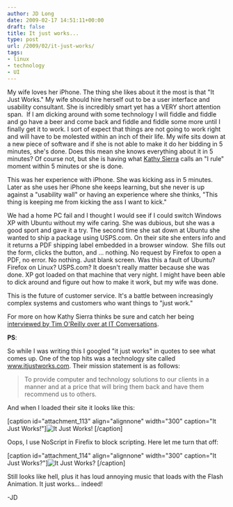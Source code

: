 ```yaml
---
author: JD Long
date: 2009-02-17 14:51:11+00:00
draft: false
title: It just works...
type: post
url: /2009/02/it-just-works/
tags:
- linux
- technology
- UI
---
```


My wife loves her iPhone. The thing she likes about it the most is that "It Just Works." My wife should hire herself out to be a user interface and usability consultant. She is incredibly smart yet has a VERY short attention span.  If I am dicking around with some technology I will fiddle and fiddle and go have a beer and come back and fiddle and fiddle some more until I finally get it to work. I sort of expect that things are not going to work right and will have to be molested within an inch of their life. My wife sits down at a new piece of software and if she is not able to make it do her bidding in 5 minutes, she's done. Does this mean she knows everything about it in 5 minutes? Of course not, but she is having what [Kathy Sierra](http://en.wikipedia.org/wiki/Kathy_Sierra) calls an "I rule" moment within 5 minutes or she is done.

This was her experience with iPhone. She was kicking ass in 5 minutes. Later as she uses her iPhone she keeps learning, but she never is up against a "usability wall" or having an experience where she thinks, "This thing is keeping me from kicking the ass I want to kick."

We had a home PC fail and I thought I would see if I could switch Windows XP with Ubuntu without my wife caring. She was dubious, but she was a good sport and gave it a try. The second time she sat down at Ubuntu she wanted to ship a package using USPS.com. On their site she enters info and it returns a PDF shipping label embedded in a browser window.  She fills out the form, clicks the button, and ... nothing. No request by Firefox to open a PDF, no error. No nothing. Just blank screen. Was this a fault of Ubuntu? Firefox on Linux? USPS.com? It doesn't really matter because she was done. XP got loaded on that machine that very night. I might have been able to dick around and figure out how to make it work, but my wife was done.

This is the future of customer service. It's a battle between increasingly complex systems and customers who want things to "just work."

<!-- more -->

For more on how Kathy Sierra thinks be sure and catch her being [interviewed by Tim O'Reilly over at IT Conversations](http://itc.conversationsnetwork.org/shows/detail3946.html#).

**PS**:

So while I was writing this I googled "it just works" in quotes to see what comes up. One of the top hits was a technology site called www.itjustworks.com. Their mission statement is as follows:


<blockquote>To provide computer and technology solutions to our clients in a manner and at a price that will bring them back and have them recommend us to others. </blockquote>


And when I loaded their site it looks like this:

[caption id="attachment_113" align="alignnone" width="300" caption="It Just Works!"]![It Just Works!](https://www.cerebralmastication.com/wp-content/uploads/2009/02/itjustworks1-300x234.png)
[/caption]

Oops, I use NoScript in Firefix to block scripting. Here let me turn that off:

[caption id="attachment_114" align="alignnone" width="300" caption="It Just Works?"]![It Just Works?](https://www.cerebralmastication.com/wp-content/uploads/2009/02/itjustworks2-300x232.png)
[/caption]

Still looks like hell, plus it has loud annoying music that loads with the Flash Animation. It just works... indeed!

-JD
